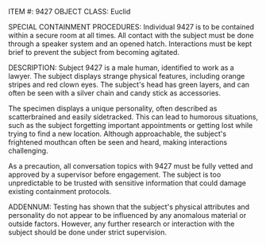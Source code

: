 ITEM #: 9427
OBJECT CLASS: Euclid

SPECIAL CONTAINMENT PROCEDURES:
Individual 9427 is to be contained within a secure room at all times. All contact with the subject must be done through a speaker system and an opened hatch. Interactions must be kept brief to prevent the subject from becoming agitated.

DESCRIPTION:
Subject 9427 is a male human, identified to work as a lawyer. The subject displays strange physical features, including orange stripes and red clown eyes. The subject's head has green layers, and can often be seen with a silver chain and candy stick as accessories.

The specimen displays a unique personality, often described as scatterbrained and easily sidetracked. This can lead to humorous situations, such as the subject forgetting important appointments or getting lost while trying to find a new location. Although approachable, the subject's frightened mouthcan often be seen and heard, making interactions challenging.

As a precaution, all conversation topics with 9427 must be fully vetted and approved by a supervisor before engagement. The subject is too unpredictable to be trusted with sensitive information that could damage existing containment protocols.

ADDENNUM:
Testing has shown that the subject's physical attributes and personality do not appear to be influenced by any anomalous material or outside factors. However, any further research or interaction with the subject should be done under strict supervision.